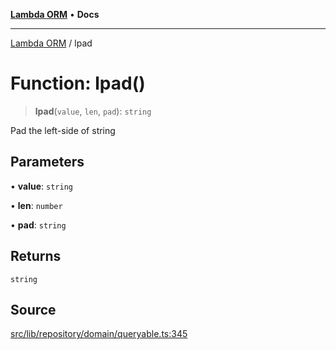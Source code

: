 [**Lambda ORM**](../README.md) • **Docs**

***

[Lambda ORM](../README.md) / lpad

# Function: lpad()

> **lpad**(`value`, `len`, `pad`): `string`

Pad the left-side of string

## Parameters

• **value**: `string`

• **len**: `number`

• **pad**: `string`

## Returns

`string`

## Source

[src/lib/repository/domain/queryable.ts:345](https://github.com/lambda-orm/lambdaorm-base/blob/1d2abad50f28511cd0e6125c8c883a452d54160f/src/lib/repository/domain/queryable.ts#L345)
